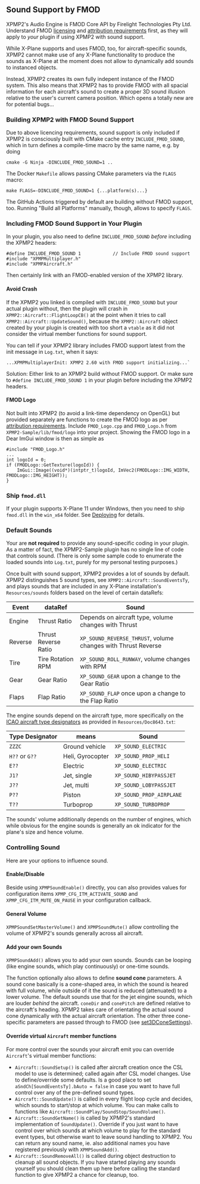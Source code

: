 ## Sound Support by FMOD

XPMP2's Audio Engine is FMOD Core API by Firelight Technologies Pty Ltd.
Understand FMOD [licensing](https://www.fmod.com/licensing) and
[attribution requirements](https://www.fmod.com/attribution) first,
as they will apply to _your_ plugin if using XPMP2 with sound support.

While X-Plane supports and uses FMOD, too, for aircraft-specific sounds,
XPMP2 cannot make use of any X-Plane functionality to produce the sounds
as X-Plane at the moment does not allow to dynamically add sounds
to instanced objects.

Instead, XPMP2 creates its own fully indepent instance of the FMOD system.
This also means that XPMP2 has to provide FMOD with all spacial information
for each aircraft's sound to create a proper 3D sound illusion
relative to the user's current camera position. Which opens a totally new
are for potential bugs...

### Building XPMP2 with FMOD Sound Support

Due to above licencing requirements,
sound support is only included if XPMP2 is consciously built with
CMake cache entry `INCLUDE_FMOD_SOUND`, which in turn defines a
compile-time macro by the same name, e.g. by doing
```
cmake -G Ninja -DINCLUDE_FMOD_SOUND=1 ..
```
The Docker `Makefile` allows passing CMake parameters via the `FLAGS` macro:
```
make FLAGS=-DINCLUDE_FMOD_SOUND=1 {...platform(s)...}
```
The GitHub Actions triggered by default are building without FMOD support, too.
Running "Build all Platforms" manually, though, allows to specify `FLAGS`.

### Including FMOD Sound Support in Your Plugin

In your plugin, you also need to define `INCLUDE_FMOD_SOUND` _before_ including the XPMP2 headers:
```
#define INCLUDE_FMOD_SOUND 1            // Include FMOD sound support
#include "XPMPMultiplayer.h"
#include "XPMPAircraft.h"
```

Then certainly link with an FMOD-enabled version of the XPMP2 library.

#### Avoid Crash

If the XPMP2 you linked is compiled with `INCLUDE_FMOD_SOUND`
but your actual plugin without,
then the plugin will crash in `XPMP2::Aircraft::FlightLoopCB()`
at the point when it tries to call `XPMP2::Aircraft::UpdateSound()`,
because the `XPMP2::Aircraft` object created by your plugin
is created with too short a `vtable` as it did not consider the
virtual member functions for sound support.

You can tell if your XPMP2 library includes FMOD support
latest from the init message in
`Log.txt`, when it says:

```
...XPMPMultiplayerInit: XPMP2 2.60 with FMOD support initializing...`
```

Solution: Either link to an XPMP2 build without FMOD support. Or make sure to
`#define INCLUDE_FMOD_SOUND 1` in your plugin before including the XPMP2 headers.

#### FMOD Logo

Not built into XPMP2 (to avoid a link-time dependency on OpenGL) but provided separately are functions to create the FMOD logo as per [attribution requirements](https://www.fmod.com/attribution). Include `FMOD_Logo.cpp` and `FMOD_Logo.h` from `XPMP2-Sample/lib/fmod/logo` into your project. Showing the FMOD logo in a Dear ImGui window is then as simple as
```
#include "FMOD_Logo.h"
...
int logoId = 0;
if (FMODLogo::GetTexture(logoId)) {
    ImGui::Image((void*)(intptr_t)logoId, ImVec2(FMODLogo::IMG_WIDTH, FMODLogo::IMG_HEIGHT));
}
```

### Ship `fmod.dll`

If your plugin supports X-Plane 11 under Windows, then you need to ship
`fmod.dll` in the `win_x64` folder. See [Deploying](Deploying.html) for details.

### Default Sounds

Your are **not required** to provide any sound-specific coding in your plugin.
As a matter of fact, the XPMP2-Sample plugin has no single line of code
that controls sound. (There is only some sample code to enumerate the loaded
sounds into `Log.txt`, purely for my personal testing purposes.)

Once built with sound support, XPMP2 provides a lot of sounds by default.
XPMP2 distinguishes 5 sound types, see `XPMP2::Aircraft::SoundEventsTy`,
and plays sounds that are included in any X-Plane installation's
`Resources/sounds` folders based on the level of certain dataRefs:

Event | dataRef | Sound
-------|------|-----------
Engine | Thrust Ratio | Depends on aircraft type, volume changes with Thrust
Reverse | Thrust Reverse Ratio | `XP_SOUND_REVERSE_THRUST`, volume changes with Thrust Reverse
Tire | Tire Rotation RPM | `XP_SOUND_ROLL_RUNWAY`, volume changes with RPM
Gear | Gear Ratio | `XP_SOUND_GEAR` upon a change to the Gear Ratio
Flaps | Flap Ratio | `XP_SOUND_FLAP` once upon a change to the Flap Ratio

The engine sounds depend on the aircraft type, more specifically on the
[ICAO aircraft type designators](https://www.icao.int/publications/doc8643/pages/search.aspx)
as provided in `Resources/Doc8643.txt`:

Type Designator | means             | Sound
----------------|-------------------|---------------
`ZZZC`          | Ground vehicle    | `XP_SOUND_ELECTRIC`
`H??` or `G??`  | Heli, Gyrocopter  | `XP_SOUND_PROP_HELI`
`E??`           | Electric          | `XP_SOUND_ELECTRIC`
`J1?`           | Jet, single       | `XP_SOUND_HIBYPASSJET`
`J??`           | Jet, multi        | `XP_SOUND_LOBYPASSJET`
`P??`           | Piston            | `XP_SOUND_PROP_AIRPLANE`
`T??`           | Turboprop         | `XP_SOUND_TURBOPROP`

The sounds' volume additionally depends on the number of engines,
which while obvious for the engine sounds is generally an ok indicator
for the plane's size and hence volume.

### Controlling Sound

Here are your options to influence sound.

#### Enable/Disable

Beside using `XPMPSoundEnable()` directly, you can also provides values
for configuration items `XPMP_CFG_ITM_ACTIVATE_SOUND` and
`XPMP_CFG_ITM_MUTE_ON_PAUSE` in your configuration callback.

#### General Volume

`XPMPSoundSetMasterVolume()` and `XPMPSoundMute()` allow controlling
the volume of XPMP2's sounds generally across all aircraft.

#### Add your own Sounds

`XPMPSoundAdd()` allows you to add your own sounds.
Sounds can be looping (like engine sounds, which play continuously)
or one-time sounds.

The function optionally also allows to define **sound cone** parameters.
A sound cone basically is a cone-shaped area, in which the sound
is heared with full volume, while outside of it the sound is reduced
(attenuated) to a lower volume. The default sounds use that for the
jet eingine sounds, which are louder _behind_ the aircraft.
`coneDir` and `conePitch` are defined relative to the aircraft's heading.
XPMP2 takes care of orientating the actual sound cone dynamically with
the actual aircraft orientation. The other three cone-specific
parameters are passed through to FMOD
(see [set3DConeSettings](https://www.fmod.com/docs/api/core-api-sound.html#sound_set3dconesettings)).

#### Override virtual `Aircraft` member functions

For more control over the sounds your aircraft emit you can override
`Aircraft`'s virtual member functions:

- `Aircraft::SoundSetup()`
  is called after aircraft creation once the CSL model to use is determined;
  called again after CSL model changes. Use to define/override some defaults.
  Is a good place to set `aSndCh[SoundEventsTy].bAuto = false` in case
  you want to have full control over any of the pre-defined sound types.
- `Aircraft::SoundUpdate()`
  is called in every flight loop cycle and decides,
  which sounds to start/stop at which volume. You can make calls to
  functions like `Aircraft::SoundPlay/SoundStop/SoundVolume()`.
- `Aircraft::SoundGetName()` is called by XPMP2's standard implementation of
  `SoundUpdate()`. Override if you just want to have control over which sounds
  at which volume to play for the standard event types, but otherwise
  want to leave sound handling to XPMP2. You can return any sound name,
  ie. also additional names you have registered previously with `XPMPSoundAdd()`.
- `Aircraft::SoundRemoveAll()` is called during object destruction to cleanup
  all sound objects. If you have started playing any sounds yourself
  you should clean them up here before calling the standard function
  to give XPMP2 a chance for cleanup, too.